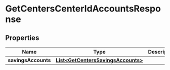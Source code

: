 
# GetCentersCenterIdAccountsResponse

## Properties
Name | Type | Description | Notes
------------ | ------------- | ------------- | -------------
**savingsAccounts** | [**List&lt;GetCentersSavingsAccounts&gt;**](GetCentersSavingsAccounts.md) |  |  [optional]



